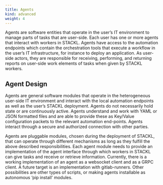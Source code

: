 ```yaml
---
title: Agents
kind: advanced
weight: 4
---
```


Agents are software entities that operate in the user’s IT environment to manage parts of tasks that are user-side.
Each user has one or more agents that interact with workers in STACKL.
Agents have access to the automation endpoints which contain the orchestration tools that execute a workflow in the user’s IT infrastructure, for instance to deploy an application.
As user-side actors, they are responsible for receiving, performing, and returning reports on user-side work elements of tasks when given by STACKL workers.

## Agent Design

Agents are general software modules that operate in the heterogeneous user-side IT environment and interact with the local automation endpoints as well as the user’s STACKL deployment.
Agents do not necessarily hold state or are continuously active.
Agents understand and work with YAML or JSON formatted files and are able to provide these as Key/Value configuration packets to the relevant automation end-points.
Agents interact through a secure and authorized connection with other parties.

Agents are pluggable modules, chosen during the deployment of STACKL, that can operate through different mechanisms as long as they fulfill the above described responsibilities.
Each agent module needs to provide an implementation of the agent interface through which workers in STACKL can give tasks and receive or retrieve information.
Currently, there is a working implementation of an agent as a websocket client and as a GRPC client.
A future target is an implementation with gitlab-runners.
Other possibilities are other types of scripts, or making agents installable as autonomous ‘pip install’ modules.
<!-- See [Agent Interface]({{< ref "../modules/agent_interface.md" >}}) for information about the available modules and how to create your own. -->
